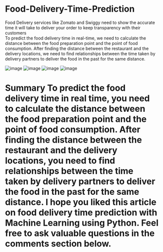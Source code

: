 # Food-Delivery-Time-Prediction
Food Delivery services like Zomato and Swiggy need to show the accurate time it will take to deliver your order to keep transparency with their customers
<br>
To predict the food delivery time in real-time, we need to calculate the distance between the food preparation point and the point of food consumption. After finding the distance between the restaurant and the delivery locations, we need to find relationships between the time taken by delivery partners to deliver the food in the past for the same distance.

![image](https://user-images.githubusercontent.com/62798405/212265121-057b20c4-9344-4acd-b8e0-00960b53cea5.png)
![image](https://user-images.githubusercontent.com/62798405/212265195-04d2ad30-4cad-4447-b025-b9d947611adf.png)
![image](https://user-images.githubusercontent.com/62798405/212265236-218f0d2b-3e4f-476c-b474-6be1b7546f00.png)
![image](https://user-images.githubusercontent.com/62798405/212265297-2c468ecd-d67f-4a2b-99ad-a6b53fbb1cdf.png)

<h1> Summary
To predict the food delivery time in real time, you need to calculate the distance between the food preparation point and the point of food consumption. After finding the distance between the restaurant and the delivery locations, you need to find relationships between the time taken by delivery partners to deliver the food in the past for the same distance. I hope you liked this article on food delivery time prediction with Machine Learning using Python. Feel free to ask valuable questions in the comments section below.
